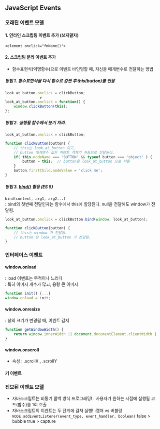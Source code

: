 ## JavaScript Events

### 오래된 이벤트 모델

#### 1. 인라인 스크립팅 이벤트 추가 (쓰지말자)
`<element onclick="fnName()">`

#### 2. 스크립팅 분리 이벤트 추가
* 함수표현식(익명함수)으로 이벤트 바인딩할 때, 자신을 매개변수로 전달하는 방법

##### 방법 1. 함수표현식을 다시 함수로 감싼 후 this(button)를 전달 
~~~js
look_at_button.onclick = clickButton;
                ∨
look_at_button.onclick = function() {
    window.clickButton(this);
};
~~~

##### 방법 2. 실행될 함수에서 분기 처리.
~~~js
look_at_button.onclick = clickButton;

function clickButton(button) {
    // this는 look_at_button 이고,
    // button 매개변수 값은 이벤트 객체가 자동으로 전달된다.
    if( this.nodeName === 'BUTTON' && typeof button === 'object' ) {
        button = this;  // button을 look_at_button 으로 치환
    }
    button.firstChild.nodeValue = 'click me';
}
~~~

##### 방법 3. [bind()](https://developer.mozilla.org/ko/docs/Web/JavaScript/Reference/Global_Objects/Function/bind) 활용 (ES 5) 
`bind(context, arg1, arg2...)` <br>
: bind의 첫번째 전달인자는 함수에서 this에 할당된다. null을 전달해도 window가 전달됨.
~~~js
look_at_button.onclick = clickButton.bind(window, look_at_button);

function clickButton(button) {
    // this는 window 가 전달됨.
    // button 은 look_at_button 가 전달됨.
}
~~~

### 인터페이스 이벤트

#### window.onload
: load 이벤트는 무척이나 느리다 <br>
: 특히 이미지 개수가 많고, 용량 큰 이미지 <br>
~~~js
function init() {...}
window.onload = init;  
~~~

#### window.onresize
: 창의 크기가 변경될 때, 이벤트 감지
~~~js
function getWindowWidth() {
    return window.innerWidth || document.documentElement.clientWidth || document.body.clientWidth;
}
~~~

#### window.onscroll
- 속성 : .scrollX , .scrollY

#### 키 이벤트

### 진보된 이벤트 모델
* 자바스크립트는 비동기 콜백 방식 프로그래밍!
: 사용자가 원하는 시점에 실행될 코드(함수)를 1회 호출
* 자바스크립트의 이벤트는 두 단계에 걸쳐 실행!
:캡쳐 vs 버블링 
`NODE.addEventListener(event_type, event_handler, boolean)`
false > bubble
true > capture
